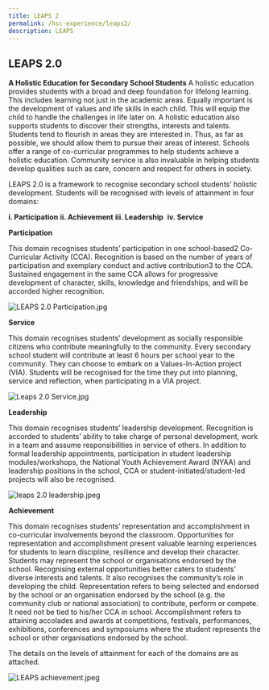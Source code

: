 ```yaml
---
title: LEAPS 2
permalink: /hsc-experience/leaps2/
description: LEAPS
---
```

LEAPS 2.0 
-------------------------------
**A Holistic Education for Secondary School Students**
A holistic education provides students with a broad and deep foundation for lifelong learning. This includes learning not just in the academic areas. Equally important is the development of values and life skills in each child. This will equip the child to handle the challenges in life later on. A holistic education also supports students to discover their strengths, interests and talents. Students tend to flourish in areas they are interested in. Thus, as far as possible, we should allow them to pursue their areas of interest. Schools offer a range of co-curricular programmes to help students achieve a holistic education. Community service is also invaluable in helping students develop qualities such as care, concern and respect for others in society.

LEAPS 2.0 is a framework to recognise secondary school students’ holistic development. Students will be recognised with levels of attainment in four domains: 

**i. Participation**
**ii. Achievement**
**iii. Leadership** 
**iv. Service**



**Participation**  

This domain recognises students’ participation in one school-based2 Co-Curricular Activity (CCA). Recognition is based on the number of years of participation and exemplary conduct and active contribution3 to the CCA. Sustained engagement in the same CCA allows for progressive development of character, skills, knowledge and friendships, and will be accorded higher recognition.

![LEAPS 2.0 Participation.jpg](https://haisingcatholic-moe-edu-sg-admin.cwp.sg/qql/slot/u165/style2022/sub/LEAPS%202.0/LEAPS%202.0%20Participation.jpg)  

**Service**

This domain recognises students’ development as socially responsible citizens who contribute meaningfully to the community. Every secondary school student will contribute at least 6 hours per school year to the community. They can choose to embark on a Values-In-Action project (VIA). Students will be recognised for the time they put into planning, service and reflection, when participating in a VIA project.

![Leaps 2.0 Service.jpg](https://haisingcatholic-moe-edu-sg-admin.cwp.sg/qql/slot/u165/style2022/sub/LEAPS%202.0/Leaps%202.0%20Service.jpg)  

  

  

**Leadership**

This domain recognises students’ leadership development. Recognition is accorded to students’ ability to take charge of personal development, work in a team and assume responsibilities in service of others. In addition to formal leadership appointments, participation in student leadership modules/workshops, the National Youth Achievement Award (NYAA) and leadership positions in the school, CCA or student-initiated/student-led projects will also be recognised.

![leaps 2.0 leadership.jpeg](https://haisingcatholic-moe-edu-sg-admin.cwp.sg/qql/slot/u165/style2022/sub/LEAPS%202.0/leaps%202.0%20leadership.jpeg)  

  

  

  

  

**Achievement**

This domain recognises students’ representation and accomplishment in co-curricular involvements beyond the classroom. Opportunities for representation and accomplishment present valuable learning experiences for students to learn discipline, resilience and develop their character. Students may represent the school or organisations endorsed by the school. Recognising external opportunities better caters to students’ diverse interests and talents. It also recognises the community’s role in developing the child. Representation refers to being selected and endorsed by the school or an organisation endorsed by the school (e.g. the community club or national association) to contribute, perform or compete. It need not be tied to his/her CCA in school. Accomplishment refers to attaining accolades and awards at competitions, festivals, performances, exhibitions, conferences and symposiums where the student represents the school or other organisations endorsed by the school.

The details on the levels of attainment for each of the domains are as attached. 

![LEAPS achievement.jpeg](https://haisingcatholic-moe-edu-sg-admin.cwp.sg/qql/slot/u165/style2022/sub/LEAPS%202.0/LEAPS%20achievement.jpeg)